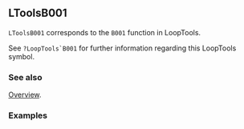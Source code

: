 ## LToolsB001

`LToolsB001` corresponds to the `B001` function in LoopTools.

See ``?LoopTools`B001`` for further information regarding this LoopTools symbol.

### See also

[Overview](Extra/FeynHelpers.md).

### Examples